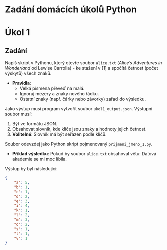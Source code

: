 # Zadání domácích úkolů Python


# Úkol 1

## Zadání
Napiš skript v Pythonu, který otevře soubor `alice.txt` (*Alice’s Adventures in Wonderland* od Lewise Carrolla) - ke stažení v [1] a spočítá četnost (počet výskytů) všech znaků. 

- **Pravidla**:
  - Velká písmena převeď na malá.
  - Ignoruj mezery a znaky nového řádku.
  - Ostatní znaky (např. čárky nebo závorky) zařaď do výsledku.

Jako výstup musí program vytvořit soubor `ukol1_output.json`. Výstupní soubor musí:

1. Být ve formátu JSON.
2. Obsahovat slovník, kde klíče jsou znaky a hodnoty jejich četnost.
3. **Volitelné**: Slovník má být seřazen podle klíčů.

Soubor odevzdej jako Python skript pojmenovaný `prijmeni_jmeno_1.py`. 

- **Příklad výsledku**:
  Pokud by soubor `alice.txt` obsahoval větu: Datová akademie se mi moc líbila. 

Výstup by byl následující:

```json
{
    "a": 5,
    "b": 1,
    "c": 1,
    "d": 2,
    "e": 3,
    "i": 4,
    "k": 1,
    "l": 2,
    "m": 3,
    "o": 2,
    "s": 1,
    "t": 1,
    "v": 1
}

